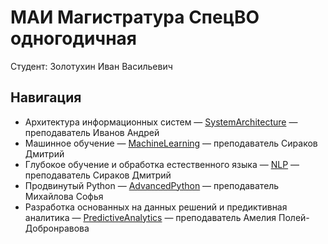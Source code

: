 МАИ Магистратура СпецВО одногодичная
==========

Студент: Золотухин Иван Васильевич

Навигация
---------

* Архитектура информационных систем — [SystemArchitecture](/SystemArchitecture/) — преподаватель Иванов Андрей
* Машинное обучение — [MachineLearning](/MachineLearning/) — преподаватель Сираков Дмитрий
* Глубокое обучение и обработка естественного языка — [NLP](/NLP/) — преподаватель Сираков Дмитрий
* Продвинутый Python — [AdvancedPython](/AdvancedPython/) — преподаватель Михайлова Софья
* Разработка основанных на данных решений и предиктивная аналитика — [PredictiveAnalytics](/PredictiveAnalytics/) — преподаватель Амелия Полей-Добронравова